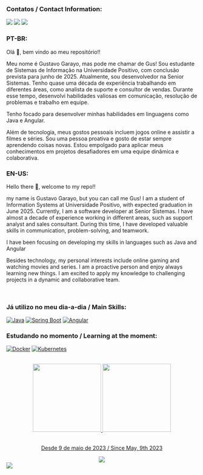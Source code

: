 ### Contatos / Contact Information:
<div>
	<a href="https://contate.me/ghgarayo" target= "_blank"><img src="https://img.shields.io/badge/WhatsApp-25D366?style=for-the-badge&logo=whatsapp&logoColor=white" target="_blank"><a/>
	<a href="https://www.linkedin.com/in/ghgarayo" target="_blank"><img src="https://img.shields.io/badge/-LinkedIn-%230077B5?style=for-the-badge&logo=linkedin&logoColor=white" target="_blank"></a>
	<a href = "mailto:ghgarayo@gmail.com"><img src="https://img.shields.io/badge/Gmail-D14836?style=for-the-badge&logo=gmail&logoColor=white" target="_blank"></a>	
</div>

### PT-BR: </br>
Olá 👋, bem vindo ao meu repositório!!

Meu nome é Gustavo Garayo, mas pode me chamar de Gus! Sou estudante de Sistemas de Informação na Universidade Positivo, com conclusão prevista para junho de 2025. Atualmente, sou desenvolvedor na Senior Sistemas.  Tenho quase uma década de experiência trabalhando em diferentes áreas, como analista de suporte e consultor de vendas. Durante esse tempo, desenvolvi habilidades valiosas em comunicação, resolução de problemas e trabalho em equipe.

Tenho focado para desenvolver minhas habilidades em linguagens como Java e Angular.

Além de tecnologia, meus gostos pessoais incluem jogos online e assistir a filmes e séries. Sou uma pessoa proativa e gosto de estar sempre aprendendo coisas novas. Estou empolgado para aplicar meus conhecimentos em projetos desafiadores em uma equipe dinâmica e colaborativa.

### EN-US: </br>
Hello there 👋, welcome to my repo!!

my name is Gustavo Garayo, but you can call me Gus! I am a student of Information Systems at Universidade Positivo, with expected graduation in June 2025. Currently, I am a software developer at Senior Sistemas. I have almost a decade of experience working in different areas, such as support analyst and sales consultant. During this time, I have developed valuable skills in communication, problem-solving, and teamwork.

I have been focusing on developing my skills in languages such as Java and Angular

Besides technology, my personal interests include online gaming and watching movies and series. I am a proactive person and enjoy always learning new things. I am excited to apply my knowledge to challenging projects in a dynamic and collaborative team.

<br />

### Já utilizo no meu dia-a-dia / Main Skills:
[![Java](https://img.shields.io/badge/Java-%23ED8B00.svg?logo=openjdk&logoColor=white)](#)
[![Spring Boot](https://img.shields.io/badge/Spring%20Boot-6DB33F?logo=springboot&logoColor=fff)](#)
[![Angular](https://img.shields.io/badge/Angular-%23DD0031.svg?logo=angular&logoColor=white)](#)

### Estudando no momento / Learning at the moment: 
[![Docker](https://img.shields.io/badge/Docker-2496ED?logo=docker&logoColor=fff)](#)
[![Kubernetes](https://img.shields.io/badge/Kubernetes-326CE5?logo=kubernetes&logoColor=fff)](#)


<br />

<div align="center">
	<a href="https://github.com/ghgarayo">
	<img height="180em" src="https://github-readme-stats.vercel.app/api/top-langs/?username=ghgarayo&layout=compact&langs_count=7&theme=dark"/>
	<img height="180em" src="https://github-readme-stats.vercel.app/api?username=ghgarayo&show_icons=true&theme=dark&include_all_commits=true&count_private=true"/>
</div>
</br>

<div align="center">
	<p>Desde 9 de maio de 2023 / Since May, 9th 2023</p>
	<img src="https://github-readme-stats.vercel.app/api/wakatime?username=ghgarayo&layout=compact" />
</div>	
<div align="flex-start">
	<img src="https://wakatime.com/badge/user/b46671ce-ce7f-43de-9883-066dcc605706.svg" />
</div>	
<br />
